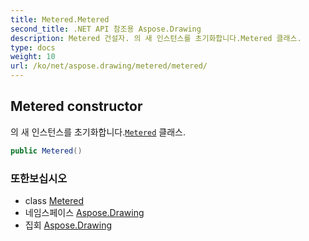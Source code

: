 ```yaml
---
title: Metered.Metered
second_title: .NET API 참조용 Aspose.Drawing
description: Metered 건설자. 의 새 인스턴스를 초기화합니다.Metered 클래스.
type: docs
weight: 10
url: /ko/net/aspose.drawing/metered/metered/
---
```

## Metered constructor

의 새 인스턴스를 초기화합니다.[`Metered`](../) 클래스.

```csharp
public Metered()
```

### 또한보십시오

* class [Metered](../)
* 네임스페이스 [Aspose.Drawing](../../metered/)
* 집회 [Aspose.Drawing](../../../)


